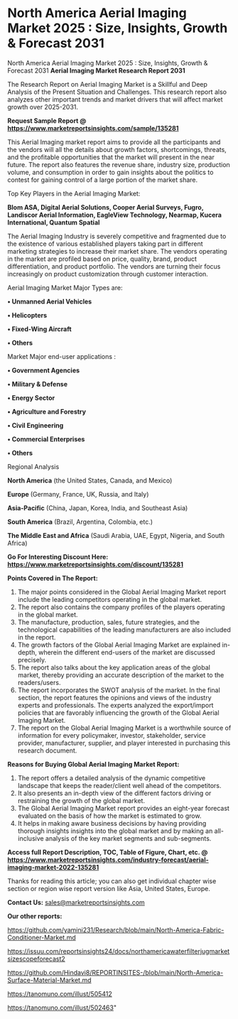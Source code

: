 # North America Aerial Imaging Market 2025 : Size, Insights, Growth & Forecast 2031
North America Aerial Imaging Market 2025 : Size, Insights, Growth & Forecast 2031
<strong>Aerial Imaging Market Research Report 2031</strong>

The Research Report on Aerial Imaging Market is a Skillful and Deep Analysis of the Present Situation and Challenges. This research report also analyzes other important trends and market drivers that will affect market growth over 2025-2031.

<strong>Request Sample Report @ <a href=https://www.marketreportsinsights.com/sample/135281>https://www.marketreportsinsights.com/sample/135281</a></strong>

This Aerial Imaging market report aims to provide all the participants and the vendors will all the details about growth factors, shortcomings, threats, and the profitable opportunities that the market will present in the near future. The report also features the revenue share, industry size, production volume, and consumption in order to gain insights about the politics to contest for gaining control of a large portion of the market share.

Top Key Players in the Aerial Imaging Market:

<strong>Blom ASA, Digital Aerial Solutions, Cooper Aerial Surveys, Fugro, Landiscor Aerial Information, EagleView Technology, Nearmap, Kucera International, Quantum Spatial</strong>

The Aerial Imaging Industry is severely competitive and fragmented due to the existence of various established players taking part in different marketing strategies to increase their market share. The vendors operating in the market are profiled based on price, quality, brand, product differentiation, and product portfolio. The vendors are turning their focus increasingly on product customization through customer interaction.

Aerial Imaging Market Major Types are:

<strong>• Unmanned Aerial Vehicles

• Helicopters

• Fixed-Wing Aircraft

• Others</strong>

Market Major end-user applications :

<strong>• Government Agencies

• Military & Defense

• Energy Sector

• Agriculture and Forestry

• Civil Engineering

• Commercial Enterprises

• Others</strong>

Regional Analysis

</u><strong><b>North America</b></strong> (the United States, Canada, and Mexico)

<strong><b>Europe </b></strong>(Germany, France, UK, Russia, and Italy)

<strong><b>Asia-Pacific</b></strong> (China, Japan, Korea, India, and Southeast Asia)

<strong><b>South America</b></strong> (Brazil, Argentina, Colombia, etc.)

<strong><b>The Middle East and Africa</b></strong> (Saudi Arabia, UAE, Egypt, Nigeria, and South Africa)

<strong>Go For Interesting Discount Here: <a href=https://www.marketreportsinsights.com/discount/135281>https://www.marketreportsinsights.com/discount/135281</a></strong>

<strong>Points Covered in The Report:</strong>
<ol>
  <li>The major points considered in the Global Aerial Imaging Market report include the leading competitors operating in the global market.</li>
  <li>The report also contains the company profiles of the players operating in the global market.</li>
  <li>The manufacture, production, sales, future strategies, and the technological capabilities of the leading manufacturers are also included in the report.</li>
  <li>The growth factors of the Global Aerial Imaging Market are explained in-depth, wherein the different end-users of the market are discussed precisely.</li>
  <li>The report also talks about the key application areas of the global market, thereby providing an accurate description of the market to the readers/users.</li>
  <li>The report incorporates the SWOT analysis of the market. In the final section, the report features the opinions and views of the industry experts and professionals. The experts analyzed the export/import policies that are favorably influencing the growth of the Global Aerial Imaging Market.</li>
  <li>The report on the Global Aerial Imaging Market is a worthwhile source of information for every policymaker, investor, stakeholder, service provider, manufacturer, supplier, and player interested in purchasing this research document.</li>
</ol>
<strong>Reasons for Buying Global Aerial Imaging Market Report:</strong>

<ol>
  <li>The report offers a detailed analysis of the dynamic competitive landscape that keeps the reader/client well ahead of the competitors.</li>
  <li>It also presents an in-depth view of the different factors driving or restraining the growth of the global market.</li>
  <li>The Global Aerial Imaging Market report provides an eight-year forecast evaluated on the basis of how the market is estimated to grow.</li>
  <li>It helps in making aware business decisions by having providing thorough insights insights into the global market and by making an all-inclusive analysis of the key market segments and sub-segments.</li>
</ol>
<strong>Access full Report Description, TOC, Table of Figure, Chart, etc. @ <a href=https://www.marketreportsinsights.com/industry-forecast/aerial-imaging-market-2022-135281>https://www.marketreportsinsights.com/industry-forecast/aerial-imaging-market-2022-135281</a></strong>


Thanks for reading this article; you can also get individual chapter wise section or region wise report version like Asia, United States, Europe.

<strong>Contact Us:</strong>
sales@marketreportsinsights.com

<strong>Our other reports:</strong>

<a href=https://github.com/yamini231/Research/blob/main/North-America-Fabric-Conditioner-Market.md>https://github.com/yamini231/Research/blob/main/North-America-Fabric-Conditioner-Market.md</a>

<a href=https://issuu.com/reportsinsights24/docs/northamericawaterfilterjugmarketsizescopeforecast2>https://issuu.com/reportsinsights24/docs/northamericawaterfilterjugmarketsizescopeforecast2</a>

<a href=https://github.com/Hindavi8/REPORTINSITES-/blob/main/North-America-Surface-Material-Market.md>https://github.com/Hindavi8/REPORTINSITES-/blob/main/North-America-Surface-Material-Market.md</a>

<a href=https://tanomuno.com/illust/505412>https://tanomuno.com/illust/505412</a>

<a href=https://tanomuno.com/illust/502463>https://tanomuno.com/illust/502463</a>"
